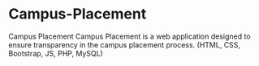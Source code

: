 # Campus-Placement
Campus Placement Campus Placement is a web application designed to ensure transparency in the campus placement process. (HTML, CSS, Bootstrap, JS, PHP, MySQL)
